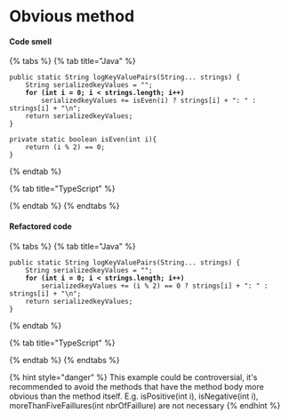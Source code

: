 # Obvious method

#### Code smell

{% tabs %}
{% tab title="Java" %}
<pre class="language-java"><code class="lang-java">public static String logKeyValuePairs(String... strings) {
    String serializedkeyValues = "";
<strong>    for (int i = 0; i &#x3C; strings.length; i++)
</strong>        serializedkeyValues += isEven(i) ? strings[i] + ": " : strings[i] + "\n";
    return serializedkeyValues;
}

private static boolean isEven(int i){
    return (i % 2) == 0;
}</code></pre>
{% endtab %}

{% tab title="TypeScript" %}

{% endtab %}
{% endtabs %}

#### Refactored code

{% tabs %}
{% tab title="Java" %}
<pre class="language-java"><code class="lang-java">public static String logKeyValuePairs(String... strings) {
    String serializedkeyValues = "";
<strong>    for (int i = 0; i &#x3C; strings.length; i++)
</strong>        serializedkeyValues += (i % 2) == 0 ? strings[i] + ": " : strings[i] + "\n";
    return serializedkeyValues;
}</code></pre>
{% endtab %}

{% tab title="TypeScript" %}

{% endtab %}
{% endtabs %}

{% hint style="danger" %}
This example could be controversial, it's recommended to avoid the methods that have the method body more obvious than the method itself. E.g. isPositive(int i), isNegative(int i), moreThanFiveFaillures(int nbrOfFaillure) are not necessary
{% endhint %}
